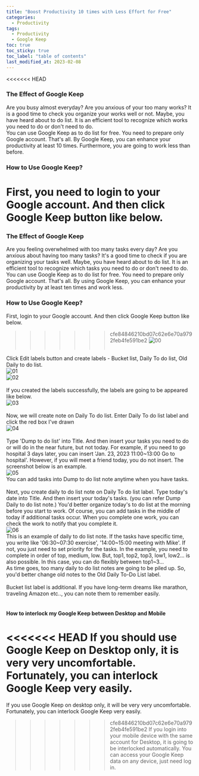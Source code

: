 ```yaml
---
title: "Boost Productivity 10 times with Less Effort for Free"
categories:
  - Productivity
tags:
  - Productivity
  - Google Keep
toc: true
toc_sticky: true
toc_label: "table of contents"
last_modified_at: 2023-02-08
---
```

<<<<<<< HEAD

### The Effect of Google Keep

Are you busy almost everyday? Are you anxious of your too many works? It is a good time to check you organize your works well or not. Maybe, you have heard about to do list. It is an efficient tool to recognize which works you need to do or don't need to do. <br>
You can use Google Keep as to do list for free. You need to prepare only Google account. That's all. By Google Keep, you can enhance your productivity at least 10 times. Furthermore, you are going to work less than before.

### How to Use Google Keep?

First, you need to login to your Google account. And then click Google Keep button like below.<br>
=======

### The Effect of Google Keep

Are you feeling overwhelmed with too many tasks every day? Are you anxious about having too many tasks? It's a good time to check if you are organizing your tasks well. Maybe, you have heard about to do list. It is an efficient tool to recognize which tasks you need to do or don't need to do. <br>
You can use Google Keep as to do list for free. You need to prepare only Google account. That's all. By using Google Keep, you can enhance your productivity by at least ten times and work less.

### How to Use Google Keep?

First, login to your Google account. And then click Google Keep button like below.<br>
>>>>>>> cfe84846210bd07c62e6e70a9792feb4fe591be2
![00](https://user-images.githubusercontent.com/69135840/217460191-2df8343f-3791-41b9-9ecc-976bc760d5fb.png)<br><br>

Click Edit labels button and create labels - Bucket list, Daily To do list, Old Daily to do list. <br>
![01](https://user-images.githubusercontent.com/69135840/217460707-8f9f55c1-5fde-4e8a-9c4c-a74e12493d6e.png)<br>
![02](https://user-images.githubusercontent.com/69135840/217461149-ea91f686-5898-479f-977a-c26cfbb66958.png)<br><br>
If you created the labels successfully, the labels are going to be appeared like below.<br>
![03](https://user-images.githubusercontent.com/69135840/217461154-0a62bca4-3d6d-47a8-9a51-7f25916123b8.png)<br><br>
Now, we will create note on Daily To do list. Enter Daily To do list label and click the red box I've drawn<br>
![04](https://user-images.githubusercontent.com/69135840/217462419-fff8d520-c33f-4c07-842c-1c9875c24e7f.png)<br><br>
Type 'Dump to do list' into Title. And then insert your tasks you need to do or will do in the near future, but not today. For example, if you need to go hospital 3 days later, you can insert 'Jan. 23, 2023 11:00~13:00 Go to hospital'. However, if you will meet a friend today, you do not insert. The screenshot below is an example. <br>
![05](https://user-images.githubusercontent.com/69135840/217465338-715dab56-f0af-4325-9ba5-bf2a0274323d.png)<br>
You can add tasks into Dump to do list note anytime when you have tasks.<br><br>
Next, you create daily to do list note on Daily To do list label. Type today's date into Title. And then insert your today's tasks. (you can refer Dump Daily to do list note.) You'd better organize today's to do list at the morning before you start to work. Of course, you can add tasks in the middle of today if additional tasks occur. When you complete one work, you can check the work to notify that you complete it.<br>
![06](https://user-images.githubusercontent.com/69135840/217471535-8eb570ac-156c-481b-957b-60d215e6f8b0.png)<br>
This is an example of daily to do list note. If the tasks have specific time, you write like '06:30~07:30 exercise', '14:00~15:00 meeting with Mike'.
If not, you just need to set priority for the tasks. In the example, you need to complete in order of top, medium, low. But, top1, top2, top3, low1, low2... is also possible. In this case, you can do flexibly between top1~3...<br>
As time goes, too many daily to do list notes are going to be piled up. So, you'd better change old notes to the Old Daily To-Do List label.<br><br>
Bucket list label is additional. If you have long-term dreams like marathon, traveling Amazon etc.., you can note them to remember easily.<br><br>

#### How to interlock my Google Keep between Desktop and Mobile

<<<<<<< HEAD
If you should use Google Keep on Desktop only, it is very very uncomfortable. Fortunately, you can interlock Google Keep very easily.
=======
If you use Google Keep on desktop only, it will be very very uncomfortable. Fortunately, you can interlock Google Keep very easily.
>>>>>>> cfe84846210bd07c62e6e70a9792feb4fe591be2
If you login into your mobile device with the same account for Desktop, it is going to be interlocked automatically. You can access your Google Keep data on any device, just need log in.
